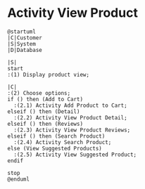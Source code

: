 # Activity View Product

```plantuml
@startuml
|C|Customer
|S|System
|D|Database

|S|
start
:(1) Display product view;

|C|
:(2) Choose options;
if () then (Add to Cart)
  :(2.1) Activity Add Product to Cart;
elseif () then (Detail)
  :(2.2) Activity View Product Detail;
elseif () then (Reviews)
  :(2.3) Activity View Product Reviews;
elseif () then (Search Product)
  :(2.4) Activity Search Product;
else (View Suggested Products)
  :(2.5) Activity View Suggested Product;
endif

stop
@enduml
```

<!-- diagram id="activity-view-product-view-product" -->
